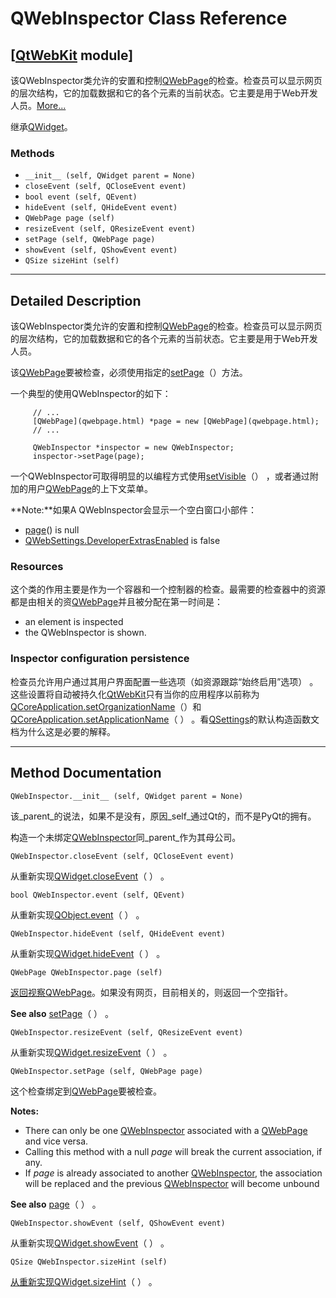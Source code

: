 # QWebInspector Class Reference

## [[QtWebKit](index.htm) module]

该QWebInspector类允许的安置和控制[QWebPage](qwebpage.html)的检查。检查员可以显示网页的层次结构，它的加载数据和它的各个元素的当前状态。它主要是用于Web开发人员。[More...](#details)

继承[QWidget](qwidget.html)。

### Methods

*   `__init__ (self, QWidget parent = None)`
*   `closeEvent (self, QCloseEvent event)`
*   `bool event (self, QEvent)`
*   `hideEvent (self, QHideEvent event)`
*   `QWebPage page (self)`
*   `resizeEvent (self, QResizeEvent event)`
*   `setPage (self, QWebPage page)`
*   `showEvent (self, QShowEvent event)`
*   `QSize sizeHint (self)`

* * *

## Detailed Description

该QWebInspector类允许的安置和控制[QWebPage](qwebpage.html)的检查。检查员可以显示网页的层次结构，它的加载数据和它的各个元素的当前状态。它主要是用于Web开发人员。

该[QWebPage](qwebpage.html)要被检查，必须使用指定的[setPage](qwebinspector.html#setPage)（）方法。

一个典型的使用QWebInspector的如下：

```
     // ...
     [QWebPage](qwebpage.html) *page = new [QWebPage](qwebpage.html);
     // ...

     QWebInspector *inspector = new QWebInspector;
     inspector->setPage(page);

```

一个QWebInspector可取得明显的以编程方式使用[setVisible](qwidget.html#visible-prop)（） ，或者通过附加的用户[QWebPage](qwebpage.html)的上下文菜单。

**Note:**如果A QWebInspector会显示一个空白窗口小部件：

*   [page](qwebinspector.html#page)() is null
*   [QWebSettings.DeveloperExtrasEnabled](qwebsettings.html#WebAttribute-enum) is false

### Resources

这个类的作用主要是作为一个容器和一个控制器的检查。最需要的检查器中的资源都是由相关的资[QWebPage](qwebpage.html)并且被分配在第一时间是：

*   an element is inspected
*   the QWebInspector is shown.

### Inspector configuration persistence

检查员允许用户通过其用户界面配置一些选项（如资源跟踪​​“始终启用”选项） 。这些设置将自动被持久化[QtWebKit](index.htm)只有当你的应用程序以前称为[QCoreApplication.setOrganizationName](qcoreapplication.html#organizationName-prop)（）和[QCoreApplication.setApplicationName](qcoreapplication.html#applicationName-prop)（ ） 。看[QSettings](qsettings.html)的默认构造函数文档为什么这是必要的解释。

* * *

## Method Documentation

```
QWebInspector.__init__ (self, QWidget parent = None)
```

该_parent_的说法，如果不是没有，原因_self_通过Qt的，而不是PyQt的拥有。

构造一个未绑定[QWebInspector](qwebinspector.html)同_parent_作为其母公司。

```
QWebInspector.closeEvent (self, QCloseEvent event)
```

从重新实现[QWidget.closeEvent](qwidget.html#closeEvent)（ ） 。

```
bool QWebInspector.event (self, QEvent)
```

从重新实现[QObject.event](qobject.html#event)（ ） 。

```
QWebInspector.hideEvent (self, QHideEvent event)
```

从重新实现[QWidget.hideEvent](qwidget.html#hideEvent)（ ） 。

```
QWebPage QWebInspector.page (self)
```

[](qwebpage.html)

[返回视察](qwebpage.html)[QWebPage](qwebpage.html)。如果没有网页，目前相关的，则返回一个空指针。

**See also** [setPage](qwebinspector.html#setPage)（ ） 。

```
QWebInspector.resizeEvent (self, QResizeEvent event)
```

从重新实现[QWidget.resizeEvent](qwidget.html#resizeEvent)（ ） 。

```
QWebInspector.setPage (self, QWebPage page)
```

这个检查绑定到[QWebPage](qwebpage.html)要被检查。

**Notes:**

*   There can only be one [QWebInspector](qwebinspector.html) associated with a [QWebPage](qwebpage.html) and vice versa.
*   Calling this method with a null _page_ will break the current association, if any.
*   If _page_ is already associated to another [QWebInspector](qwebinspector.html), the association will be replaced and the previous [QWebInspector](qwebinspector.html) will become unbound

**See also** [page](qwebinspector.html#page)（ ） 。

```
QWebInspector.showEvent (self, QShowEvent event)
```

从重新实现[QWidget.showEvent](qwidget.html#showEvent)（ ） 。

```
QSize QWebInspector.sizeHint (self)
```

[](qsize.html)

[从重新实现](qsize.html)[QWidget.sizeHint](qwidget.html#sizeHint-prop)（ ） 。